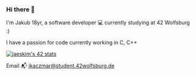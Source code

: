 ### Hi there 👋

I'm Jakub 18yr, a software developer 💻 currently studying at 42 Wolfsburg :)

I have a passion for code currently working in C, C++

[![jaeskim's 42 stats](https://badge42.herokuapp.com/api/stats/jkaczmar?darkmode=true&cursus=42cursus)](https://github.com/JaeSeoKim/badge42)

Email 📬
jkaczmar@student.42wolfsburg.de
